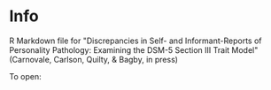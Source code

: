 # Info
R Markdown file for "Discrepancies in Self- and Informant-Reports of Personality Pathology: Examining the DSM-5 Section III Trait Model" (Carnovale, Carlson, Quilty, &amp; Bagby, in press)

To open: 
